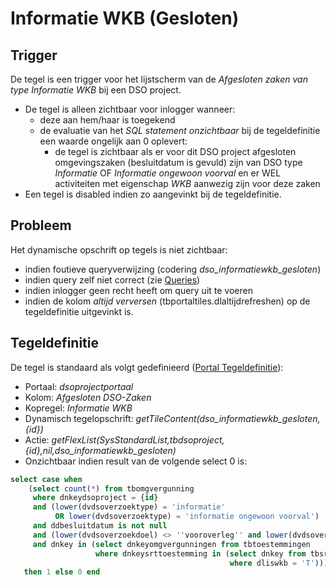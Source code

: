 # Informatie WKB (Gesloten)

## Trigger

De tegel is een trigger voor het lijstscherm van de _Afgesloten zaken van type Informatie WKB_ bij een DSO project.

- De tegel is alleen zichtbaar voor inlogger wanneer:
  - deze aan hem/haar is toegekend
  - de evaluatie van het _SQL statement onzichtbaar_ bij de tegeldefinitie een waarde ongelijk aan 0 oplevert:
    - de tegel is zichtbaar als er voor dit DSO project afgesloten omgevingszaken (besluitdatum is gevuld) zijn van DSO type _Informatie_ OF _Informatie ongewoon voorval_ en er WEL activiteiten met eigenschap _WKB_ aanwezig zijn voor deze zaken
- Een tegel is disabled indien zo aangevinkt bij de tegeldefinitie.

## Probleem

Het dynamische opschrift op tegels is niet zichtbaar:

- indien foutieve queryverwijzing (codering _dso_informatiewkb_gesloten_)
- indien query zelf niet correct (zie [Queries](../../../../instellen_inrichten/queries.md))
- indien inlogger geen recht heeft om query uit te voeren
- indien de kolom _altijd verversen_ (tbportaltiles.dlaltijdrefreshen) op de tegeldefinitie uitgevinkt is.

## Tegeldefinitie

De tegel is standaard als volgt gedefinieerd ([Portal Tegeldefinitie](../../../../instellen_inrichten/portaldefinitie/portal_tegel.md)):

- Portaal: _dsoprojectportaal_
- Kolom: _Afgesloten DSO-Zaken_
- Kopregel: _Informatie WKB_
- Dynamisch tegelopschrift: _getTileContent(dso_informatiewkb_gesloten,{id})_
- Actie: _getFlexList(SysStandardList,tbdsoproject,{id},nil,dso_informatiewkb_gesloten)_
- Onzichtbaar indien result van de volgende select 0 is:

```sql
select case when
    (select count(*) from tbomgvergunning
     where dnkeydsoproject = {id}
     and (lower(dvdsoverzoektype) = 'informatie'
          OR lower(dvdsoverzoektype) = 'informatie ongewoon voorval')
     and ddbesluitdatum is not null
     and (lower(dvdsoverzoekdoel) <> ''vooroverleg'' and lower(dvdsoverzoekdoel) <> ''conceptverzoek'')
     and dnkey in (select dnkeyomgvergunningen from tbtoestemmingen
                   where dnkeysrttoestemming in (select dnkey from tbsrttoestemming
                                                 where dliswkb = 'T'))) >= 1
   then 1 else 0 end
```
